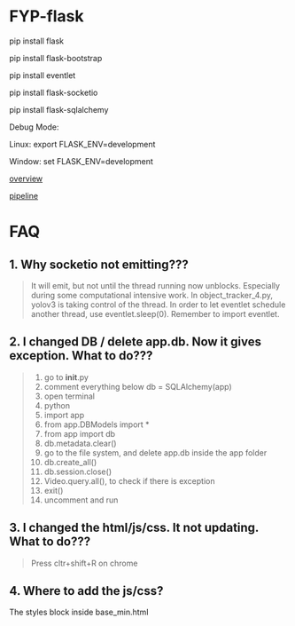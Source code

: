 # FYP-flask

pip install flask

pip install flask-bootstrap

pip install eventlet

pip install flask-socketio

pip install flask-sqlalchemy


Debug Mode:

Linux:
  export FLASK_ENV=development
  
Window:
  set FLASK_ENV=development

[overview](https://docs.google.com/document/d/1oYXBfSsrXQM78Fvqqk-nFNm5oLyM0JAnFdLaIHQajck/edit?usp=sharing)

[pipeline](https://docs.google.com/document/d/1_EJtF2skQDNwex0ntVgstE3AF8VTqejnrtQCkS1VgrY/edit?usp=sharing)

# FAQ
## 1. Why socketio not emitting???
> It will emit, but not until the thread running now unblocks.
> Especially during some computational intensive work.
> In object_tracker_4.py, yolov3 is taking control of the thread.
> In order to let eventlet schedule another thread,
> use eventlet.sleep(0).
> Remember to import eventlet.

## 2. I changed DB / delete app.db. Now it gives exception. What to do???
>1. go to __init__.py
>2. comment everything below db = SQLAlchemy(app)
>3. open terminal
>4. python
>5. import app
>6. from app.DBModels import *
>7. from app import db
>8. db.metadata.clear()
>9. go to the file system, and delete app.db inside the app folder
>10. db.create_all()
>11. db.session.close()
>12. Video.query.all(), to check if there is exception
>13. exit()
>14. uncomment and run

## 3. I changed the html/js/css. It not updating. What to do???
>Press cltr+shift+R on chrome

## 4. Where to add the js/css?
The styles block inside base_min.html


